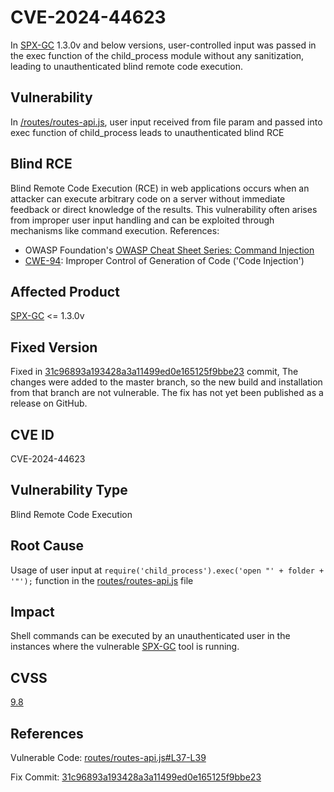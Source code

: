 # CVE-2024-44623
In [SPX-GC](https://github.com/TuomoKu/SPX-GC) 1.3.0v and below versions, user-controlled input was passed in the exec function of the child_process module without any sanitization, leading to unauthenticated blind remote code execution.

## Vulnerability
In [/routes/routes-api.js](https://github.com/TuomoKu/SPX-GC/blob/65f284f4b9dad4e8c694dd9de0086238c4f7d2b9/routes/routes-api.js#L37-L39), user input received from file param and passed into exec function of child_process leads to unauthenticated blind RCE

## Blind RCE
Blind Remote Code Execution (RCE) in web applications occurs when an attacker can execute arbitrary code on a server without immediate feedback or direct knowledge of the results. This vulnerability often arises from improper user input handling and can be exploited through mechanisms like command execution. 
References:
* OWASP Foundation's [OWASP Cheat Sheet Series: Command Injection](https://cheatsheetseries.owasp.org/cheatsheets/OS_Command_Injection_Defense_Cheat_Sheet.html)
* [CWE-94](https://cwe.mitre.org/data/definitions/94.html): Improper Control of Generation of Code ('Code Injection')

## Affected Product
[SPX-GC](https://github.com/TuomoKu/SPX-GC) <= 1.3.0v

## Fixed Version
Fixed in [31c96893a193428a3a11499ed0e165125f9bbe23](https://github.com/TuomoKu/SPX-GC/commit/31c96893a193428a3a11499ed0e165125f9bbe23) commit, 
The changes were added to the master branch, so the new build and installation from that branch are not vulnerable. The fix has not yet been published as a release on GitHub.


## CVE ID
CVE-2024-44623

## Vulnerability Type
Blind Remote Code Execution

## Root Cause
Usage of user input at `require('child_process').exec('open "' + folder + '"');` function in the [routes/routes-api.js](https://github.com/TuomoKu/SPX-GC/blob/65f284f4b9dad4e8c694dd9de0086238c4f7d2b9/routes/routes-api.js#L37-L39) file

## Impact
Shell commands can be executed by an unauthenticated user in the instances where the vulnerable [SPX-GC](https://github.com/TuomoKu/SPX-GC) tool is running.

## CVSS
[9.8](https://www.first.org/cvss/calculator/3.1#CVSS:3.1/AV:N/AC:L/PR:N/UI:N/S:U/C:H/I:H/A:H)

## References
Vulnerable Code: [routes/routes-api.js#L37-L39](https://github.com/TuomoKu/SPX-GC/blob/65f284f4b9dad4e8c694dd9de0086238c4f7d2b9/routes/routes-api.js#L37-L39)

Fix Commit: [31c96893a193428a3a11499ed0e165125f9bbe23](https://github.com/TuomoKu/SPX-GC/commit/31c96893a193428a3a11499ed0e165125f9bbe23#diff-771d4a46cb6eface108cd4b3c49a3469f7ec37754eef4552eb65586159cbdcddR42-R47)
